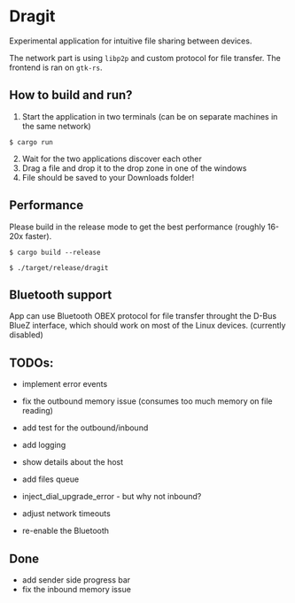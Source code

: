 # Dragit
Experimental application for intuitive file sharing between devices.

The network part is using `libp2p` and custom protocol for file transfer.
The frontend is ran on `gtk-rs`.

## How to build and run?
1) Start the application in two terminals (can be on separate machines in the same network)
```
$ cargo run
```
2) Wait for the two applications discover each other
3) Drag a file and drop it to the drop zone in one of the windows
4) File should be saved to your Downloads folder!

## Performance
Please build in the release mode to get the best performance (roughly 16-20x faster).

```
$ cargo build --release

$ ./target/release/dragit
```

## Bluetooth support
App can use Bluetooth OBEX protocol for file transfer throught the D-Bus BlueZ interface, which should work on most of the Linux devices. (currently disabled)

## TODOs:
- implement error events
- fix the outbound memory issue (consumes too much memory on file reading)
- add test for the outbound/inbound
- add logging
- show details about the host
- add files queue
- inject_dial_upgrade_error - but why not inbound?

- adjust network timeouts
- re-enable the Bluetooth

## Done
- add sender side progress bar
- fix the inbound memory issue